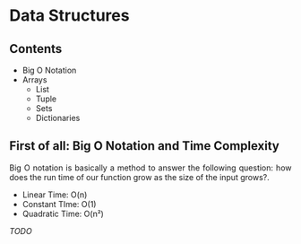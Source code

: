 # Data Structures

## Contents
- Big O Notation
- Arrays
  - List
  - Tuple
  - Sets
  - Dictionaries
  

## First of all: Big O Notation and Time Complexity

<p align="justify">
Big O notation is basically a method to answer the following question: how does the run time of our function grow as the size of the input grows?.
</p>

- Linear Time: O(n)
- Constant TIme: O(1)
- Quadratic Time: O(n²)

_TODO_
